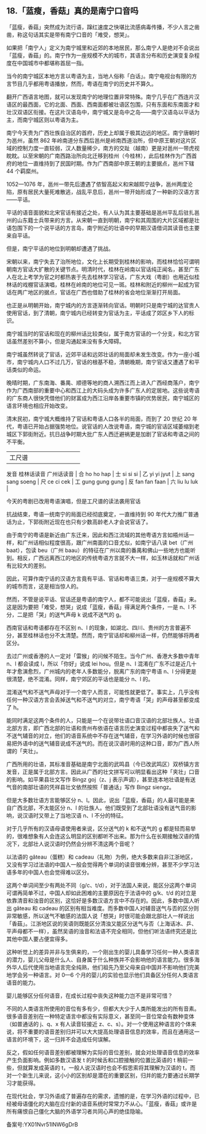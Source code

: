 ## 18.「蓝瘦，香菇」真的是南宁口音吗
「蓝瘦，香菇」突然成为流行语，蹿红速度之快堪比流感病毒传播，不少人言之凿凿，称这句话其实是带有南宁口音的「难受，想哭」。



如果把「南宁人」定义为南宁城里和近郊的本地居民，那么南宁人是绝对不会说出「蓝瘦，香菇」的。南宁作为一座规模不大的城市，其语言分布和历史演变复杂程度在中国城市中都堪称首屈一指。



当今的南宁城区本地方言以粤语为主，当地人俗称「白话」。南宁电视台有限的方言节目几乎都用粤语播放，然而，粤语在南宁的历史并不算久。



翻开广西语言地图，就可以发现南宁的地理位置非常特殊。南宁几乎在广西连片汉语区的最西面，它的北面、西面、西南面都被壮语区包围，只有东面和东南面才和壮汉双语区衔接。在这片汉语岛中，南宁城又是岛中之岛——南宁汉语岛以平话为主，而南宁城区则以粤语为主。



南宁今天贵为广西壮族自治区的首府，历史上却属于极其边远的地区。南宁唐朝时为邕州，虽然 862 年岭南道分东西后邕州是岭南西道治所，但中原王朝对这片区域的控制力度一直较弱，汉人数量稀少，南方的交趾（越南）更是对邕州一带虎视眈眈。以至宋朝的广南西路治所向北迁移到桂州（今桂林），此后桂林作为广西首府的地位一直维持到了民国时期。作为广西南部中原王朝的主要据点，邕州下辖 44 个羁縻州。



1052—1076 年，邕州一带先后遭遇了侬智高起义和宋越熙宁战争，邕州两度沦陷，原有居民大量死难散逃，战乱平息后，邕州一带开始形成了一种新的汉语方言——平话。



平话的语音面貌和北宋官话有接近之处，有人认为其主要基础是邕州平乱后驻扎邕州的山东籍士兵带来的方言。从宋朝一直到明朝，南宁和其周围的大片区域都是壮语包围下的一个说平话的方言岛，南宁附近的壮语中的早期汉语借词其读音也主要来自平话。



但是，南宁平话的地位到明朝却遭遇了挑战。



宋朝以来，南宁失去了治所地位，文化上长期受到桂林的影响，而桂林恰恰可谓明朝南方官话大扩散的关键节点。明清时代，桂林在岭南以官话纯正闻名，甚至广东人在北上考学为官之时都热衷于先去桂林学习官话，广东大戏（粤剧）也用近似桂林话的戏棚官话演唱，桂林在岭南的地位可见一斑。桂林和附近的柳州一起成为官话在两广地区的据点，官话在广西也借助了桂林的省会地位渐渐打开局面。



也正是从明朝开始，南宁城内的方言逐渐转向官话。明朝时只是南宁城的达官贵人使用官话，到了清朝，南宁城内已经转变为官话为主，平话成了郊区乡下人的标识。



南宁城当时的官话和现在的柳州话比较类似，属于南方官话的一个分支，和北方官话虽然差别不算小，但是沟通起来没有多大障碍。



南宁城虽然转说了官话，近郊平话和远郊壮话的局面却未发生改变。作为一座小城市，南宁城内人口不过几万，官话的根基不稳，清朝晚期，南宁官话又遭遇了和平话类似的命运。



晚晴时期，广东南海、番禺、顺德等地的商人溯西江而上进入广西经商落户，南宁作为广西南部的重要中心和西江上的大码头成为许多广东人的定居地。这些说粤语的广东商人很快凭借他们的财富成为西江沿岸各重要市镇的优势居民，南宁城区的语言环境也相应开始改变。



清末民初，南宁城大概维持了官话和粤语人口各半的局面，而到了 20 世纪 20 年代，粤语已开始占据强势地位。说官话的人改说粤语，南宁城的官话区域萎缩到老城区下郭街附近。抗日战争时期大批广东人西迁避祸更是加剧了官话和粤语之间的不平衡。





|  |  |  |  |  |  |  |  |  |
| --- | --- | --- | --- | --- | --- | --- | --- | --- |
|  工尺谱
   发音
   桂林话读音
   广州话读音
  |  合
   ho
   ho
   hap
  |  士
   si
   si
   si
  |  乙
   yi
   yi
   jyut
  |  上
   sang
   sang
   soeng
  |  尺
   ce
   ci
   cek
  |  工
   gung
   gung
   gung
  |  反
   fan
   fan
   faan
  |  六
   liu
   lu
   luk
  |


今天的粤剧已改用粤语演唱，但是工尺谱的读法袭用官话



抗战结束，粤语一统南宁的局面已经彻底奠定，一直维持到 90 年代大力推广普通话为止，下郭街附近现在也只有少数高龄老人才会说官话了。



由于南宁的粤语是新近由广东迁来，因此和西江流域的其他粤语方言如梧州话一样，和广州话相似程度很高，跟广州南面的口音尤似，如南宁话八读 bet（广州 baat），包读 beu（广州 baau）的特征在广州以南的番禺和佛山一些地方也能听到。相反，广西远离西江的地区的传统粤语方言就不大一样，如玉林话就和广州话有比较大的差别。



因此，可算作南宁话的汉语方言竟有平话、官话和粤语三类，对于一座规模不算大的城市而言，这是相当惊人的。



然而，不管是说平话、官话还是粤语的南宁人，都不可能说出「蓝瘦，香菇」来。这是因为要把「难受，想哭」说成「蓝瘦，香菇」得满足两个条件，一是 n、l 不分，二是把「哭」的送气声母 k 说成不送气的 g。



西南官话和粤语都存在不区别 n、l 的现象，如湖北、四川、贵州的方言普遍不分，甚至桂林话也分不太清楚。然而，南宁官话却和柳州话一样，仍然能够将两者区分。



去过广州或香港的人一定对「雷猴」的问候不陌生。当今广州、香港大多数中青年 n、l 都会读成 l，所以「你好」说成 lei hou。但是 n、l 混淆在广东不过是近几十年才愈演愈烈，广州城内的老年人多数能分，脱离广东的南宁粤语 n、l 分得更是很清楚，绝不混淆。同样，南宁郊区的平话也是能分 n、l 的。



混淆送气和不送气声母对于一个南宁人而言，可能性就更低了。事实上，几乎没有任何一种汉语方言会丢掉送气和不送气的对立，南宁粤语「哭」的声母甚至都变成了 h。



能同时满足这两个条件的人，只能是一个在说带壮语口音汉语的北部壮族人。壮语北部方言，即广西北部的壮语和贵州布依语在语言历史演变过程中都丧失了送气和不送气辅音的对立，他们的语音系统中不存在送气辅音，在学习外语的时候也很容易把外语中的送气辅音说成不送气的。而在说汉语时用的这种口音，即为广西人所谓的「夹壮」。



广西所用的壮语，其标准音基础是南宁北面的武鸣县（今已改武鸣区）双桥镇方言发音，正是属于北部方言。因此从广西的壮文拼写可以明显看出这种「夹壮」口音的影响。如平果县壮文写作 Bingz goj（z、j 表示声调），甚至连本地壮语是有送气音的南部壮语的凭祥县壮文依然按照「普通话」写作 Bingz siengz。



但是大多数壮语方言能够区分 n、l。因此，说出「蓝瘦，香菇」的人最可能是来自广西北部，不太能区分 n、l 的壮族人。他们既受到了北部壮语没有送气音的影响，说汉语时又带上了当地汉语 n、l 不分的特征。



对于几乎所有的汉语母语使用者来说，区分送气的 k 和不送气的 g 都是轻而易举的，很难想象有人会连这么明显的区别都听不出来。那为什么在长期接触汉语的情况下，北部壮人说汉语时仍然会分辨不清这两个音呢？



以法语的 gâteau（蛋糕）和 cadeau（礼物）为例，绝大多数来自非江浙地区，又没有学习过法语的中国人一般会觉得两个单词的读音很难分辨，甚至不少学习法语多年的中国人也会觉得难以区分。



这两个单词间至少有两处不同（g/c、t/d），对于法国人来说，能区分这两个单词可谓再简单不过，中国人却如此困难的主要原因在于法语中的 g/k、t/d 的对立是依靠清音和浊音的区别，这恰好是多数汉语方言中不存在的。因此，多数中国人听出 gâteau 和 cadeau 的区别有相当难度。而多数中国人对辅音送气与否的区分则非常敏感，所以送气不敏感的法国人说「想哭」时很可能会跟北部壮人一样说出「香菇」。江浙地区说的吴语则既能区分清浊又能区分送气与否（上海话冰、乒、平声母都不一样），虽然吴语的浊音和法语不完全相同，但他们听法语终究还是比其他中国人要占便宜得多。



这种听觉上的差异并非与生俱来的，一个刚出生的婴儿具备学习任何一种人类语言的潜力，婴儿父母是什么人、自身属于什么种族并不会影响他的语言能力。很多海外华人后代使用当地语言完全纯熟，他们祖先乃至父母来自中国并不影响他们完美地学会另一种语言。对 0—6 个月的婴儿的实验也显示他们具备区分任何人类语言语音的能力。



婴儿能够区分任何语音，在成长过程中丧失这种能力岂不是非常可惜？



不同的人类语言所使用的音位有多有少，但都大大少于人类所能发出的所有音素。很多语音差别在一种特定语言中都没有实际意义，甚至同一音位常会有数种变体（如普通话的 j、q、x 有人读音较接近 z、c、s）。对一个使用这种语言的个体来说，将不重要的语音差别归并可以大大提高处理语音信息的效率，而且在通用这一语言的环境下，这一归并不会造成任何误解。



反之，假如任何语音差别都被理解为实际的音位差别，就会对处理语音信息的效率产生负面影响。例如多数汉语发 t 的时候舌和口腔接触的位置比英语的 t 稍前一些，但就算发成英语的 t，一般人说汉语时也会不假思索将其理解为汉语的 t，而对一个新生儿来说，这小小的区别却是潜在的重要区别，归并的能力要通过长期学习才能获得。



在现代社会，学习外语成了普遍存在的需求，遗憾的是，在学习外语的过程中，已经被母语僵化的大脑在应付新的语音系统时常常力不从心。「蓝瘦，香菇」或许是所有痛恨自己僵化大脑的外语学习者共同心声的绝佳隐喻。



备案号:YX01Nvr51lNW6gDrB

